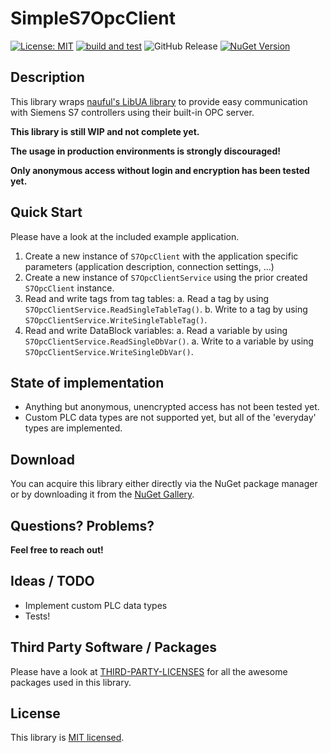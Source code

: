 # SimpleS7OpcClient
[![License: MIT](https://img.shields.io/badge/License-MIT-yellow.svg)](https://opensource.org/licenses/MIT) [![build and test](https://github.com/philipp2604/SimpleS7OpcClient/actions/workflows/build-and-test.yml/badge.svg)](https://github.com/philipp2604/SimpleS7OpcClient/actions/workflows/build-and-test.yml) ![GitHub Release](https://img.shields.io/github/v/release/philipp2604/SimpleS7OpcClient) [![NuGet Version](https://img.shields.io/nuget/v/philipp2604.SimpleS7OpcClient)](https://www.nuget.org/packages/philipp2604.SimpleS7OpcClient/)




## Description 
This library wraps [nauful's LibUA library](https://github.com/nauful/LibUA/) to provide easy communication with Siemens S7 controllers using their built-in OPC server.

**This library is still WIP and not complete yet.**

**The usage in production environments is strongly discouraged!**

**Only anonymous access without login and encryption has been tested yet.**

## Quick Start
Please have a look at the included example application.

1. Create a new instance of `S7OpcClient` with the application specific parameters (application description, connection settings, ...)
2. Create a new instance of `S7OpcClientService` using the prior created `S7OpcClient` instance.
3. Read and write tags from tag tables:
    a. Read a tag by using `S7OpcClientService.ReadSingleTableTag()`.
    b. Write to a tag by using `S7OpcClientService.WriteSingleTableTag()`.
4. Read and write DataBlock variables:
    a. Read a variable by using `S7OpcClientService.ReadSingleDbVar()`.
    a. Write to a variable by using `S7OpcClientService.WriteSingleDbVar()`.

## State of implementation
* Anything but anonymous, unencrypted access has not been tested yet.
* Custom PLC data types are not supported yet, but all of the 'everyday' types are implemented.

## Download
You can acquire this library either directly via the NuGet package manager or by downloading it from the [NuGet Gallery](https://www.nuget.org/packages/philipp2604.SimpleS7OpcClient/).

## Questions? Problems?
**Feel free to reach out!**

## Ideas / TODO
* Implement custom PLC data types
* Tests!

## Third Party Software / Packages
Please have a look at [THIRD-PARTY-LICENSES](./THIRD-PARTY-LICENSES.md) for all the awesome packages used in this library.

## License
This library is [MIT licensed](./LICENSE.txt).